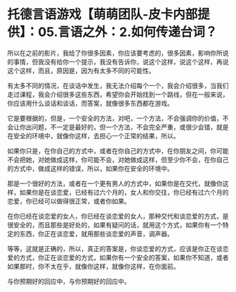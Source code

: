 # 托德言语游戏【萌萌团队-皮卡内部提供】：05.言语之外：2.如何传递台词？

所以在之前的影片，我给了你很多因素，你应该要考虑的，很多因素，影响你所说的事情，但我没有给你一个提示，我没有告诉你，说这个这样，说这个这样，再说这个这样，而且，原因是，因为有太多不同的可能性。

有太多不同的情况，在谈话中发生，我无法介绍每个一个，我会介绍很多，当我们走过课程，我会介绍很多这些东西，希望你会开始找到一个路线，但在一般来说，你应该用什么谈话和谈话，而答案，就像很多东西都在游戏。

它是要根据的，但是，一个安全的方法，对吧，一个方法，不会强调你的价值，不会让你出问题，不一定是最好的，但一个方法，不会完全严重，或很少会错，就是在安全的环境中，就像你这样，去担心一个正常的结果，所以。

如果你只是，在你自己的方式中，或者在你自己的方式中，在你朋友之间，你可能不会把她，对她做成这样，你可能不会，对她做成这样，但至少你不会，在你自己的方式中，做成这样的错误，所以，如果你在安全的环境中。

那是一个很好的方法，或者在一个更有男人的方式中，如果你是在交代，就像你这样，如果你是在谈恋爱，已经有过六个月的，女人和你交往，你已经有过六个月的恋爱，你已经可以做得很正常，或者你如果。

在你已经在谈恋爱的女人，你已经在谈恋爱的女人，那种交代和谈恋爱的方式，是很安全的，而且那些是好处的，如果有疑问的话，就用这个方式，如果你有一个特定的东西，你正在谈恋爱，就用那些谈恋爱的声音，调声器。

等等，这就是正确的，所以，真正的答案是，你谈恋爱的方式，应该是你正在谈恋爱的方式，你正在谈恋爱的方式，如果你有一个安全的答案，如果你不知道，或者如果那时，你不太在乎，就像你这样，就像你这样，在你面前。

与你预期好的回应中，与你预期好的回应中。
